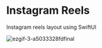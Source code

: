 # Instagram Reels
 Instagram reels layout using SwiftUI

![ezgif-3-a5033328fdfinal](https://github.com/denismuler/Instagram-Reel/assets/104255851/339643e1-38af-44d1-936d-2e3ad52c1646)
